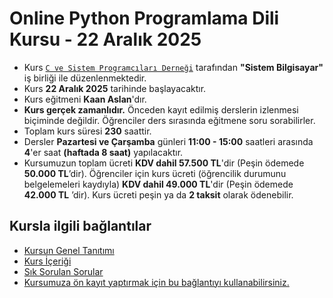 # Online Python Programlama Dili Kursu - 22 Aralık 2025

+ Kurs [`C ve Sistem Programcıları Derneği`](http://www.csystem.org/) tarafından __"Sistem Bilgisayar"__ iş birliği ile düzenlenmektedir.
+ Kurs __22 Aralık 2025__ tarihinde başlayacaktır.
+ Kurs eğitmeni __Kaan Aslan__'dır.
+ __Kurs gerçek zamanlıdır.__ Önceden kayıt edilmiş derslerin izlenmesi biçiminde değildir. Öğrenciler ders sırasında eğitmene soru sorabilirler.
+ Toplam kurs süresi  __230__ saattir. 
+ Dersler __Pazartesi ve Çarşamba__ günleri __11:00 - 15:00__ saatleri arasında __4__'er saat __(haftada 8 saat)__ yapılacaktır.
+  Kursumuzun toplam ücreti __KDV dahil 57.500 TL__'dir (Peşin ödemede __50.000 TL__’dir). Öğrenciler için kurs ücreti (öğrencilik durumunu belgelemeleri kaydıyla) __KDV dahil 49.000 TL__'dir (Peşin ödemede __42.000 TL__ ’dir). Kurs ücreti peşin ya da __2 taksit__ olarak ödenebilir.

## Kursla ilgili bağlantılar
+ [Kursun Genel Tanıtımı](https://github.com/CSD-1993/Online-Python-Programlama-Dili-Kursu-20-Ekim-2025/blob/main/_kurs_tanitimi.md)
+ [Kurs İçeriği](https://github.com/CSD-1993/Online-Python-Programlama-Dili-Kursu-20-Ekim-2025/blob/main/kurs_icerigi.md)
+ [Sık Sorulan Sorular](https://github.com/CSD-1993/Online-Python-Programlama-Dili-Kursu-20-Ekim-2025/blob/main/sss.md)
+ [Kursumuza ön kayıt yaptırmak için bu bağlantıyı kullanabilirsiniz.](https://us02web.zoom.us/meeting/register/lLIKRf-ETGO862JB_IVP6w#/registration)

